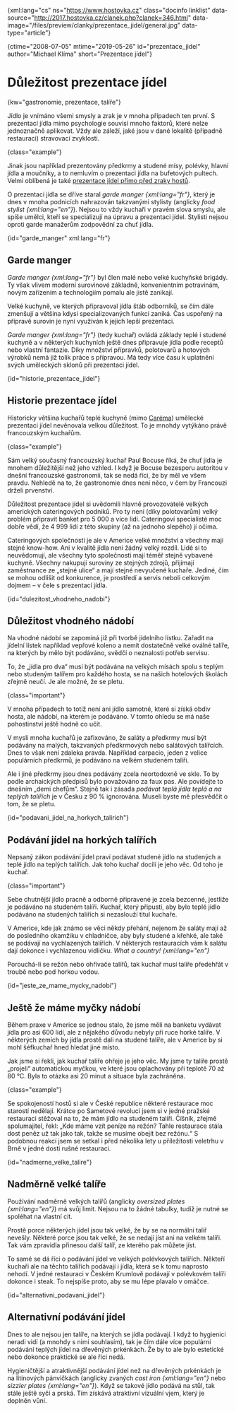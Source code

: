 
{xml:lang="cs" ns="https://www.hostovka.cz" class="docinfo linklist" data-source="http://2017.hostovka.cz/clanek.php?clanek=346.html" data-image="/files/preview/clanky/prezentace_jidel/general.jpg" data-type="article"}

{ctime="2008-07-05" mtime="2019-05-26" id="prezentace_jidel" author="Michael Klíma" short="Prezentace jídel"}

# Důležitost prezentace jídel

<!-- generated attribute kw by user_udpatekw.sh on 2020-04-21, do not edit -->

{kw="gastronomie, prezentace, talíře"}

Jídlo je vnímáno všemi smysly a zrak je v mnoha případech ten první. S prezentací jídla mimo psychologie souvisí mnoho faktorů, které nelze jednoznačně aplikovat. Vždy ale záleží, jaké jsou v dané lokalitě (případně restauraci) stravovací zvyklosti.

{class="example"}

Jinak jsou například prezentovány předkrmy a studené mísy, polévky, hlavní jídla a moučníky, a to nemluvím o prezentaci jídla na bufetových pultech. Velmi oblíbená je také [prezentace jídel přímo před zraky hostů][1].

O prezentaci jídla se dříve staral _garde manger {xml:lang="fr"}_, který je dnes v mnoha podnicích nahrazován takzvanými stylisty (anglicky _food stylist {xml:lang="en"}_). Nejsou to vždy kuchaři v pravém slova smyslu, ale spíše umělci, kteří se specializují na úpravu a prezentaci jídel. Stylisti nejsou oproti garde manažerům zodpovědní za chuť jídla.

{id="garde_manger" xml:lang="fr"}

## Garde manger

_Garde manger {xml:lang="fr"}_ byl člen malé nebo velké kuchyňské brigády. Ty však vlivem moderní surovinové základně, konvenientním potravinám, novým zařízením a technologiím pomalu ale jistě zanikají.

Velké kuchyně, ve kterých připravoval jídla štáb odborníků, se čím dále zmenšují a většina kdysi specializovaných funkcí zaniká. Čas uspořený na přípravě surovin je nyní využíván k jejich lepší prezentaci.

_Garde manger {xml:lang="fr"}_ (tedy kuchař) ovládá základy teplé i studené kuchyně a v některých kuchyních ještě dnes připravuje jídla podle receptů nebo vlastní fantazie. Díky množství přípravků, polotovarů a hotových výrobků nemá již tolik práce s přípravou. Má tedy více času k uplatnění svých uměleckých sklonů při prezentaci jídel.

{id="historie\_prezentace\_jidel"}

## Historie prezentace jídel

Historicky většina kuchařů teplé kuchyně (mimo [Caréma][2]) umělecké prezentaci jídel nevěnovala velkou důležitost. To je mnohdy vytýkáno právě francouzským kuchařům.

{class="example"}

Sám velký současný francouzský kuchař Paul Bocuse říká, že chuť jídla je mnohem důležitější než jeho vzhled. I když je Bocuse bezesporu autoritou v dnešní francouzské gastronomii, tak se nedá říci, že by měl ve všem pravdu. Nehledě na to, že gastronomie dnes není něco, v čem by Francouzi drželi prvenství.

Důležitost prezentace jídel si uvědomili hlavně provozovatelé velkých amerických cateringových podniků. Pro ty není (díky polotovarům) velký problém připravit banket pro 5 000 a více lidí. Cateringoví specialisté moc dobře vědí, že 4 999 lidí z této skupiny (až na jednoho slepého) jí očima.

Cateringových společností je ale v Americe velké množství a všechny mají stejné know-how. Ani v kvalitě jídla není žádný velký rozdíl. Lidé si to neuvědomují, ale všechny tyto společnosti mají téměř stejně vybavené kuchyně. Všechny nakupují suroviny ze stejných zdrojů, přijímají zaměstnance ze „stejné ulice“ a mají stejné nevyučené kuchaře. Jediné, čím se mohou odlišit od konkurence, je prostředí a servis neboli celkovým dojmem – v čele s prezentací jídla.

{id="dulezitost\_vhodneho\_nadobi"}

## Důležitost vhodného nádobí

Na vhodné nádobí se zapomíná již při tvorbě jídelního lístku. Zařadit na jídelní lístek například vepřové koleno a nemít dostatečně velké oválné talíře, na kterých by mělo být podáváno, svědčí o neznalosti potřeb servisu.

To, že „jídla pro dva“ musí být podávána na velkých mísách spolu s teplým nebo studeným talířem pro každého hosta, se na našich hotelových školách zřejmě neučí. Je ale možné, že se pletu.

{class="important"}

V mnoha případech to totiž není ani jídlo samotné, které si získá obdiv hosta, ale nádobí, na kterém je podáváno. V tomto ohledu se má naše pohostinství ještě hodně co učit.

V mysli mnoha kuchařů je zafixováno, že saláty a předkrmy musí být podávány na malých, takzvaných předkrmových nebo salátových talířcích. Dnes to však není zdaleka pravda. Například carpacio, jeden z velice populárních předkrmů, je podáváno na velkém studeném talíři.

Ale i jiné předkrmy jsou dnes podávány zcela neortodoxně ve skle. To by podle archaických předpisů bylo považováno za faux pas. Ale povídejte to dnešním „demi chefům“. Stejně tak i zásada _podávat teplá jídla teplá a na teplých talířích_ je v Česku z 90 % ignorována. Museli byste mě přesvědčit o tom, že se pletu.

{id="podavani\_jidel\_na\_horkych\_talirich"}

## Podávání jídel na horkých talířích

Nepsaný zákon podávání jídel praví podávat studené jídlo na studených a teplé jídlo na teplých talířích. Jak toho kuchař docílí je jeho věc. Od toho je kuchař.

{class="important"}

Sebe chutnější jídlo pracně a odborně připravené je zcela bezcenné, jestliže je podáváno na studeném talíři. Kuchař, který připustí, aby bylo teplé jídlo podáváno na studených talířích si nezaslouží titul kuchaře.

V Americe, kde jak známo se věci někdy přehání, nejenom že saláty mají až do posledního okamžiku v chladničce, aby byly studené a křehké, ale také se podávají na vychlazených talířích. V některých restauracích vám k salátu dají dokonce i vychlazenou vidličku. _What a country! {xml:lang="en"}_

Porouchá-li se režón nebo ohřívače talířů, tak kuchař musí talíře předehřát v troubě nebo pod horkou vodou.

{id="jeste\_ze\_mame\_mycky\_nadobi"}

## Ještě že máme myčky nádobí

Během praxe v Americe se jednou stalo, že jsme měli na banketu vydávat jídla pro asi 600 lidí, ale z nějakého důvodu nebyly při ruce horké talíře. V některých zemích by jídla prostě dali na studené talíře, ale v Americe by si mohl šéfkuchař hned hledat jiné místo.

Jak jsme si řekli, jak kuchař talíře ohřeje je jeho věc. My jsme ty talíře prostě „projeli“ automatickou myčkou, ve které jsou oplachovány při teplotě 70 až 80 °C. Byla to otázka asi 20 minut a situace byla zachráněna.

{class="example"}

Se spokojeností hostů si ale v České republice některé restaurace moc starostí nedělají. Krátce po Sametové revoluci jsem si v jedné pražské restauraci stěžoval na to, že mám jídlo na studeném talíři. Číšník, zřejmě spolumajitel, řekl: „Kde máme vzít peníze na režón? Tahle restaurace stála dost peněz už tak jako tak, takže se musíme obejít bez režónu.“ S podobnou reakcí jsem se setkal i před několika lety u příležitosti veletrhu v Brně v jedné dosti rušné restauraci.

{id="nadmerne\_velke\_talire"}

## Nadměrně velké talíře

Používání nadměrně velkých talířů (anglicky _oversized plates {xml:lang="en"}_) má svůj limit. Nejsou na to žádné tabulky, tudíž je nutné se spoléhat na vlastní cit.

Prostě porce některých jídel jsou tak velké, že by se na normální talíř nevešly. Některé porce jsou tak velké, že se nedají jíst ani na velkém talíři. Tak vám zpravidla přinesou další talíř, ze kterého pak můžete jíst.

To samé se dá říci o podávání jídel ve velkých polévkových talířích. Někteří kuchaři ale na těchto talířích podávají i jídla, která se k tomu naprosto nehodí. V jedné restauraci v Českém Krumlově podávají v polévkovém talíři dokonce i steak. To nejspíše proto, aby se mu lépe plavalo v omáčce.

{id="alternativni\_podavani\_jidel"}

## Alternativní podávání jídel

Dnes to ale nejsou jen talíře, na kterých se jídla podávají. I když to hygienici neradi vidí (a mnohdy s nimi souhlasím), tak je čím dále více populární podávání teplých jídel na dřevěných prkénkách. Že by to ale bylo estetické nebo dokonce praktické se ale říci nedá.

Hygieničtější a atraktivnější podávání jídel než na dřevěných prkénkách je na litinových pánvičkách (anglicky zvaných _cast iron {xml:lang="en"}_ nebo _sizzler plates {xml:lang="en"}_). Když se takové jídlo podává na stůl, tak stále ještě syčí a prská. Tím získává atraktivní vizuální vjem, který je doplněn vůní.

 [1]: /jevistni_kuchyne
 [2]: /careme


